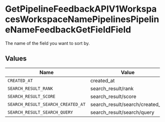 # GetPipelineFeedbackAPIV1WorkspacesWorkspaceNamePipelinesPipelineNameFeedbackGetFieldField

The name of the field you want to sort by.


## Values

| Name                              | Value                             |
| --------------------------------- | --------------------------------- |
| `CREATED_AT`                      | created_at                        |
| `SEARCH_RESULT_RANK`              | search_result/rank                |
| `SEARCH_RESULT_SCORE`             | search_result/score               |
| `SEARCH_RESULT_SEARCH_CREATED_AT` | search_result/search/created_at   |
| `SEARCH_RESULT_SEARCH_QUERY`      | search_result/search/query        |